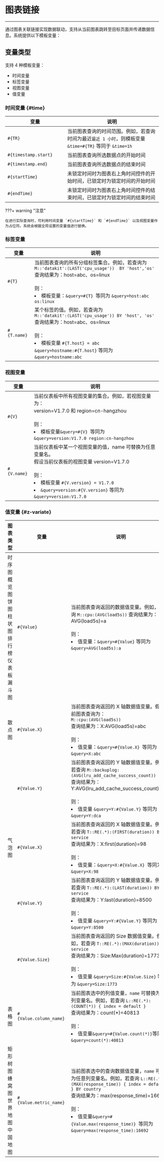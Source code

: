 # 图表链接
---

通过图表关联链接实现数据联动，支持从当前图表跳转至目标页面并传递数据信息。系统提供以下模板变量：


## 变量类型

支持 4 种模板变量：

- 时间变量
- 标签变量
- 视图变量
- 值变量

### 时间变量 {#time}

| <div style="width: 180px">变量<div style="width: 160px"> | 说明 |
| --- | --- |
| `#{TR}` | 当前图表查询的时间范围。例如，若查询时间为最近`最近 1 小时`，则模板变量 `&time=#{TR}` 等同于 `&time=1h`  |
| `#{timestamp.start}` | 当前图表查询所选数据点的开始时间  |
| `#{timestamp.end}` | 当前图表查询所选数据点的结束时间  |
| `#{startTime}` | 未锁定时间时为图表右上角时间控件的开始时间，已锁定时为锁定时间的开始时间  |
| `#{endTime}` | 未锁定时间时为图表右上角时间控件的结束时间，已锁定时为锁定时间的结束时间  |

???+ warning "注意"

    在进行实际查询时，可利用时间变量 `#{startTime}` 和 `#{endTime}` 以及视图变量作为占位符。系统会根据全局设置的变量值进行替换。

### 标签变量

| 变量 | 说明 |
| --- | --- |
| `#{T}` | 当前图表查询的所有分组标签集合。例如，若查询为<br />`M::'datakit':(LAST('cpu_usage'))  BY 'host','os'`<br />查询结果为：host=abc、os=linux<br /><br />则：<br /><li>模板变量：`&query=#{T} `等同为 `&query=host:abc os:linux` |
| `#{T.name}` | 某个标签的值。例如，若查询为<br />`M::'datakit':(LAST('cpu_usage')) BY 'host', 'os'`<br />查询结果为：host=abc、os=linux<br /><br />则：<br /><li>模板变量 `#{T.host} = abc`<br />`&query=hostname:#{T.host}` 等同为 `&query=hostname:abc` |

### 视图变量

| 变量 | 说明 |
| --- | --- |
| `#{V}` | 当前仪表板中所有视图变量的集合。例如，若视图变量为：<br />version=V1.7.0 和 region=cn-hangzhou<br /><br />则：<br /><li>模板变量` &query=#{V}  `等同为 `&query=version:V1.7.0 region:cn-hangzhou` |
| `#{V.name}`| 当前仪表板中某一个视图变量的值，name 可替换为任意变量名。<br />假设当前仪表板的视图变量 version=V1.7.0<br /><br />则：<br /><li>模板变量  `#{V.version} = V1.7.0`<br /><li> `&query=version:#{V.version}` 等同为 `&query=version:V1.7.0`<br /> |

### 值变量 {#z-variate}

| 图表类型 | <div style="width: 160px">变量</div> | 说明 |
| --- | --- | --- |
| 时序图<br />概览图<br />饼图<br />柱状图<br />排行榜<br />仪表板<br />漏斗图 | `#{Value}` | 当前图表查询返回的数据值变量。例如，若查询 `M::cpu:(AVG(load5s))` 查询结果为：AVG(load5s)=a<br /><br />则：<br /><li>值变量：`&query=#{Value}` 等同为 `&query=AVG(load5s):a` |
| 散点图 | `#{Value.X}` | 当前图表查询返回的 X 轴数据值变量。假设当前图表查询为：<br />`M::cpu:(AVG(load5s))`<br />查询结果为：X:AVG(load5s)=abc<br /><br />则：<br /><li>值变量：`&query=#{Value.X} `等同为 `&query=X:abc` |
|  | `#{Value.Y}` | 当前图表查询返回的 Y 轴数据值变量。例如，若查询 `M::backuplog:(AVG(lru_add_cache_success_count))`<br />查询结果为：Y:AVG(lru_add_cache_success_count)=dca<br /><br />则：<br /><li>值变量 `&query=Y:#{Value.Y}` 等同为 `&query=Y:dca` |
| 气泡图 | `#{Value.X}` | 当前图表查询返回的 X 轴数据值变量。例如，若查询 `T::RE(.*):(FIRST(duration)) BY service`<br />查询结果为：X:first(duration)=98<br /><br />则：<br /><li>值变量：`&query=X:#{Value.X} `等同为 `&query=X:98` |
|  | `#{Value.Y}` | 当前图表查询返回的 Y 轴数据值变量。例如，若查询 `T::RE(.*):(LAST(duration)) BY service`<br />查询结果为：Y:last(duration)=8500<br /><br />则：<br /><li>值变量 `&query=Y:#{Value.Y}` 等同为 `&query=Y:8500` |
|  | `#{Value.Size}` | 当前图表查询返回的 Size 数据值变量。例如，若查询 `T::RE(.*):(MAX(duration)) BY service`<br />查询结果为：Size:Max(duration)=1773<br /><br />则：<br /><li>值变量 `&query=Size:#{Value.Size}` 等同为 `&query=Size:1773` |
| 表格图 | `#{Value.column_name}` | 当前图表选中的列值变量，`name` 可替换为任意列变量名。例如，若查询 `L::RE(.*):(COUNT(*)) { index = default }`<br />查询结果为：count(*)=40813<br /><br />则：<br /><li>值变量` &query=#{Value.count(*)} `等同为 `&query=count(*):40813` |
| 矩形树图<br />蜂窝图<br />世界地图<br />中国地图 | `#{Value.metric_name}` | 当前图表选中的查询数据值变量，`name` 可替换为任意列变量名。例如，若查询 `L::RE(.*):(MAX(response_time)) { index = default } BY country`<br />查询结果为：max(response_time)=16692<br /><br />则：<br /><li>值变量` &query=#{Value.max(response_time)}  `等同为 `&query=max(response_time):16692` |

